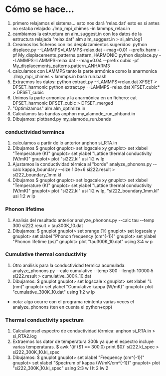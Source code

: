# Cómo se hace...
1. primero relajamos el sistema... esto nos dará 'relax.dat' esto es si antes no estaba relajado
./lmp_mpi_chimes -in lammps_relax.in  
2. cambiamos la estructura en alm_suggest.in con los datos de la estructura relajada "relax.dat"
alm alm_suggest.in > si_alm.log1
3. Creamos los ficheros con los desplazamientos sugeridos:
python displace.py --LAMMPS=LAMMPS-relax.dat --mag=0.01 --prefix harm  -pf My_displacements_patterns.pattern_HARMONIC
python displace.py --LAMMPS=LAMMPS-relax.dat --mag=0.04 --prefix cubic  -pf My_displacements_patterns.pattern_ANHARM3
4. calculamos con LAMMPS tanto la parte armónica como la anarmonica
./lmp_mpi_chimes < lammps.in
bash run.bash
5. Extraemos los datos:
python extract.py --LAMMPS=relax.dat XFSET > DFSET_harmonic
python extract.py --LAMMPS=relax.dat XFSET.cubic* > DFSET_cubic
6. Unimos la parte armonica y la anarmónica en un fichero:
cat DFSET_harmonic DFSET_cubic > DFSET_merged
7. "Optimizamos"
alm alm_optimize.in
8. Calculamos las bandas
anphon my_alamode_run_phband.in
9. Dibujamos:
plotband.py my_alamode_run.bands
### conductividad terminca
1. calculamos a partir de lo anterior
anphon si_RTA.in
2. Dibujamos
$ gnuplot
gnuplot> set logscale xy
gnuplot> set xlabel "Temperature (K)"
gnuplot> set ylabel "Lattice thermal conductivity (W/mK)"
gnuplot> plot "si222.kl" usi 1:2 w lp
3. Ajustamos la conductividad térmica al "borde"
analyze_phonons.py --calc kappa_boundary --size 1.0e+6 si222.result > si222_boundary_1mm.kl
4. Dibujamos
$ gnuplot
gnuplot> set logscale xy
gnuplot> set xlabel "Temperature (K)"
gnuplot> set ylabel "Lattice thermal conductivity (W/mK)"
gnuplot> plot "si222.kl" usi 1:2 w lp, "si222_boundary_1mm.kl" usi 1:2 w lp

### Phonon lifetime
1. Analisis del resultado anterior
analyze_phonons.py --calc tau --temp 300 si222.result > tau300K_10.dat
2. Dibujamos:
$ gnuplot
gnuplot> set xrange [1:]
gnuplot> set logscale y
gnuplot> set xlabel "Phonon frequency (cm^{-1})"
gnuplot> set ylabel "Phonon lifetime (ps)"
gnuplot> plot "tau300K_10.dat" using 3:4 w p

### Cumulative thermal conductivity
1. Otro análisis para la conductividad termica acumulada:
analyze_phonons.py --calc cumulative --temp 300 --length 10000:5 si222.result > cumulative_300K_10.dat
2. Dibujamos:
$ gnuplot
gnuplot> set logscale x
gnuplot> set xlabel "L (nm)"
gnuplot> set ylabel "Cumulative kappa (W/mK)"
gnuplot> plot "cumulative_300K_10.dat" using 1:2 w lp

* nota: algo ocurre con el programa reintenta varias veces el analyze_phonons (ten en cuenta el python+cpp)

### Thermal conductivity spectrum
1. Calculamosel espectro de conductividad térmica:
anphon si_RTA.in > si_RTA2.log
2. Extraemos los dator de temperatura 300k ya que el espectro incluye varias temperaturas.
$ awk '{if ($1 == 300.0) print $0}' si222.kl_spec > si222_300K_10.kl_spec
3. Dibujamos:
$ gnuplot
gnuplot> set xlabel "Frequency (cm^{-1})"
gnuplot> set ylabel "Spectrum of kappa (W/mK/cm^{-1})"
gnuplot> plot "si222_300K_10.kl_spec" using 2:3 w l lt 2 lw 2
